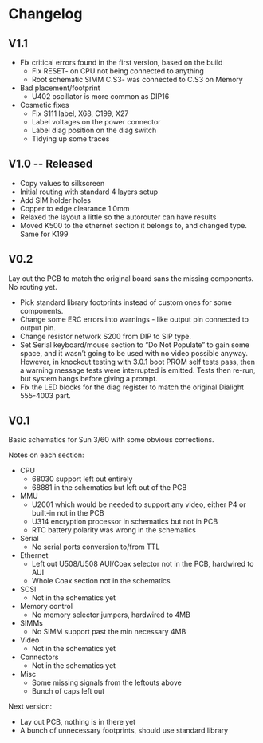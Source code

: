 # Changelog

## V1.1
- Fix critical errors found in the first version, based on the build
  - Fix RESET- on CPU not being connected to anything
  - Root schematic SIMM C.S3- was connected to C.S3 on Memory
- Bad placement/footprint
  - U402 oscillator is more common as DIP16
- Cosmetic fixes
  - Fix S111 label, X68, C199, X27
  - Label voltages on the power connector
  - Label diag position on the diag switch
  - Tidying up some traces

## V1.0 -- Released
- Copy values to silkscreen
- Initial routing with standard 4 layers setup
- Add SIM holder holes
- Copper to edge clearance 1.0mm
- Relaxed the layout a little so the autorouter can have results
- Moved K500 to the ethernet section it belongs to, and changed type. Same for K199

## V0.2
Lay out the PCB to match the original board sans the missing components. No routing yet.
- Pick standard library footprints instead of custom ones for some components.
- Change some ERC errors into warnings - like output pin connected to output pin.
- Change resistor network S200 from DIP to SIP type.
- Set Serial keyboard/mouse section to “Do Not Populate” to gain some space, and it wasn’t going to be used with no video possible anyway. However, in knockout testing with 3.0.1 boot PROM self tests pass, then a warning message tests were interrupted is emitted. Tests then re-run, but system hangs before giving a prompt.
- Fix the LED blocks for the diag register to match the original Dialight 555-4003 part.

## V0.1
Basic schematics for Sun 3/60 with some obvious corrections.

Notes on each section:
- CPU
  - 68030 support left out entirely
  - 68881 in the schematics but left out of the PCB
- MMU
  - U2001 which would be needed to support any video, either P4 or built-in not in the PCB
  - U314 encryption processor in schematics but not in PCB
  - RTC battery polarity was wrong in the schematics
- Serial
  - No serial ports conversion to/from TTL
- Ethernet
  - Left out U508/U508 AUI/Coax selector not in the PCB, hardwired to AUI
  - Whole Coax section not in the schematics
- SCSI
  - Not in the schematics yet
- Memory control
  - No memory selector jumpers, hardwired to 4MB
- SIMMs
  - No SIMM support past the min necessary 4MB
- Video
  - Not in the schematics yet
- Connectors
  - Not in the schematics yet
- Misc
  - Some missing signals from the leftouts above
  - Bunch of caps left out

Next version:
- Lay out PCB, nothing is in there yet
- A bunch of unnecessary footprints, should use standard library
